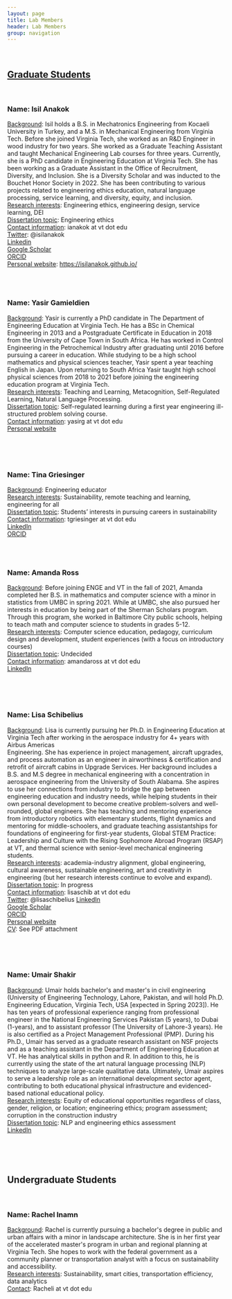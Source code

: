 ```yaml
---
layout: page
title: Lab Members
header: Lab Members
group: navigation
---
```

<br/>



## <u>Graduate Students</u>

<br/>


### Name: Isil Anakok
<u>Background</u>: Isil holds a B.S. in Mechatronics Engineering from Kocaeli University in Turkey, and a M.S. in Mechanical Engineering from Virginia Tech. Before she joined Virginia Tech, she worked as an R&D Engineer in wood industry for two years. She worked as a Graduate Teaching Assistant and taught Mechanical Engineering Lab courses for three years. Currently, she is a PhD candidate in Engineering Education at Virginia Tech. She has been working as a Graduate Assistant in the Office of Recruitment, Diversity, and Inclusion. She is a Diversity Scholar and was inducted to the Bouchet Honor Society in 2022.  She has been contributing to various projects related to engineering ethics education, natural language processing, service learning, and diversity, equity, and inclusion. <br/>
<u>Research interests</u>: Engineering ethics, engineering design, service learning, DEI <br/>
<u>Dissertation topic</u>: Engineering ethics <br/>
<u>Contact information</u>: ianakok at vt dot edu <br/>
<u>Twitter</u>: @isilanakok <br/>
[Linkedin](www.linkedin.com/in/isilanakok) <br/>
[Google Scholar](https://scholar.google.com/citations?user=lEtuHMQAAAAJ&hl=en&oi=ao) <br/>
[ORCID](https://orcid.org/0000-0002-1572-8024) <br/>
<u>Personal website</u>: https://isilanakok.github.io/ <br/>


<br/>
<br/>



### Name: Yasir Gamieldien
<u>Background</u>: Yasir is currently a PhD candidate in The Department of Engineering Education at Virginia Tech. He has a BSc in Chemical Engineering in 2013 and a Postgraduate Certificate in Education in 2018 from the University of Cape Town in South Africa. He has worked in Control Engineering in the Petrochemical Industry after graduating until 2016 before pursuing a career in education. While studying to be a high school mathematics and physical sciences teacher, Yasir spent a year teaching English in Japan. Upon returning to South Africa Yasir taught high school physical sciences from 2018 to 2021 before joining the engineering education program at Virginia Tech. <br/>
<u>Research interests</u>: Teaching and Learning, Metacognition, Self-Regulated Learning, Natural Language Processing.<br/>
<u>Dissertation topic</u>: Self-regulated learning during a first year engineering ill-structured problem solving course. <br/>
<u>Contact information</u>: yasirg at vt dot edu <br/>
[Personal website](https://yasirg90.github.io/)

<br/>
<br/>
<br/>



### Name: Tina Griesinger
<u>Background</u>: Engineering educator  <br/>
<u>Research interests</u>: Sustainability, remote teaching and learning, engineering for all <br/>
<u>Dissertation topic</u>: Students’ interests in pursuing careers in sustainability <br/>
<u>Contact information</u>: tgriesinger at vt dot edu <br/>
[LinkedIn](https://www.linkedin.com/in/tina-griesinger-109b4429) <br/>
[ORCID](https://orcid.org/0000-0001-5313-5265) <br/>


<br/>
<br/>


### Name: Amanda Ross
<u>Background</u>: Before joining ENGE and VT in the fall of 2021, Amanda completed her B.S. in mathematics and computer science with a minor in statistics from UMBC in spring 2021. While at UMBC, she also pursued her interests in education by being part of the Sherman Scholars program. Through this program, she worked in Baltimore City public schools, helping to teach math and computer science to students in grades 5-12.<br/>
<u>Research interests</u>: Computer science education, pedagogy, curriculum design and development, student experiences (with a focus on introductory courses) <br/>
<u>Dissertation topic</u>: Undecided <br/>
<u>Contact information</u>: amandaross at vt dot edu <br/>
[LinkedIn](https://www.linkedin.com/in/amanda-ross-040993163/)

<br/>
<br/>
<br/>

### Name: Lisa Schibelius
<u>Background</u>: Lisa is currently pursuing her Ph.D. in Engineering Education at Virginia Tech after working in the aerospace industry for 4+ years with Airbus Americas  <br/> Engineering. She has experience in project management, aircraft upgrades, and process automation as an engineer in airworthiness & certification and retrofit of aircraft cabins in Upgrade Services. Her background includes a B.S. and M.S degree in mechanical engineering with a concentration in aerospace engineering from the University of South Alabama. She aspires to use her connections from industry to bridge the gap between engineering education and industry needs, while helping students in their own personal development to become creative problem-solvers and well-rounded, global engineers. She has teaching and mentoring experience from introductory robotics with elementary students, flight dynamics and mentoring for middle-schoolers, and graduate teaching assistantships for foundations of engineering for first-year students, Global STEM Practice: Leadership and Culture with the Rising Sophomore Abroad Program (RSAP) at VT, and thermal science with senior-level mechanical engineering students. <br/>
<u>Research interests</u>: academia-industry alignment, global engineering, cultural awareness,  sustainable engineering, art and creativity in engineering (but her research  interests continue to evolve and expand). <br/>
<u>Dissertation topic</u>: In progress <br/>
<u>Contact information</u>: lisaschib at vt dot edu <br/>
<u>Twitter</u>: @lisaschibelius
[LinkedIn](https://www.linkedin.com/in/lisaschibelius/) <br/>
[Google Scholar](https://scholar.google.com/citations?hl=en&user=6CNW8WkAAAAJ) <br/>
[ORCID](https://orcid.org/0000-0003-2678-7780) <br/>
[Personal website](lisascribbles.github.io/) <br/>
<u>CV</u>: See PDF attachment

<br/>
<br/>
<br/>


### Name: Umair Shakir
<u>Background</u>: Umair holds bachelor's and master's in civil engineering (University of Engineering Technology, Lahore, Pakistan, and will hold Ph.D. Engineering Education, Virginia Tech, USA [expected in Spring  2023]). He has ten years of professional experience ranging from professional engineer in the National Engineering Services Pakistan (5 years), to Dubai (1-years), and to assistant professor (The University of Lahore-3 years). He is also certified as a Project Management Professional (PMP). During his Ph.D., Umair has served as a graduate research assistant on NSF projects and as a teaching assistant in the Department of Engineering Education at VT. He has analytical skills in python and R. In addition to this, he is currently using the state of the art natural language processing (NLP) techniques to analyze large-scale qualitative data. Ultimately, Umair aspires to serve a leadership role as an international development sector agent, contributing to both educational physical infrastructure and evidenced-based national educational policy. 
<br/>
<u>Research interests</u>: Equity of educational opportunities regardless of class, gender, religion, or location; engineering ethics; program assessment; corruption in the construction industry 
<br/>
<u>Dissertation topic</u>: NLP and engineering ethics assessment 
<br/>
[LinkedIn](www.linkedin.com/in/umair-shakir)

<br/>
<br/>
<br/>

## Undergraduate Students

<br/>

### Name: Rachel Inamn
<u>Background</u>: Rachel is currently pursuing a bachelor's degree in public and urban affairs with a minor in landscape architecture. She is in her first year of the accelerated master's program in urban and regional planning at Virginia Tech. She hopes to work with the federal government as a community planner or transportation analyst with a focus on sustainability and accessibility.
<br/>
<u>Research interests</u>: Sustainability, smart cities, transportation efficiency, data analytics
<br/>
<u>Contact</u>: Racheli at vt dot edu
